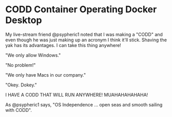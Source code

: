 # CODD Container Operating Docker Desktop

My live-stream friend @psypheric1 noted that I was making a "CODD" and
even though he was just making up an acronym I think it'll stick.
Shaving the yak has its advantages. I can take this thing anywhere!

"We only allow Windows."

"No problem!"

"We only have Macs in our company."

"Okey. Dokey."

I HAVE A CODD THAT WILL RUN ANYWHERE! MUAHAHAHAHAHA!

As @psypheric1 says, "OS Independence ... open seas and smooth sailing
with CODD".
